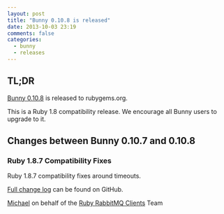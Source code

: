 ```yaml
---
layout: post
title: "Bunny 0.10.8 is released"
date: 2013-10-03 23:19
comments: false
categories:
  - bunny
  - releases
---
```


## TL;DR

[Bunny 0.10.8](https://rubygems.org/gems/bunny/versions/0.10.8) is released to rubygems.org.

This is a Ruby 1.8 compatibility release.
We encourage all Bunny users to upgrade to it.


## Changes between Bunny 0.10.7 and 0.10.8

### Ruby 1.8.7 Compatibility Fixes

Ruby 1.8.7 compatibility fixes around timeouts.



[Full change log](https://github.com/ruby-amqp/bunny/blob/0.10.x-stable/ChangeLog.md) can be found on GitHub.


[Michael](http://twitter.com/michaelklishin) on behalf of the [Ruby RabbitMQ Clients](http://github.com/ruby-amqp) Team
